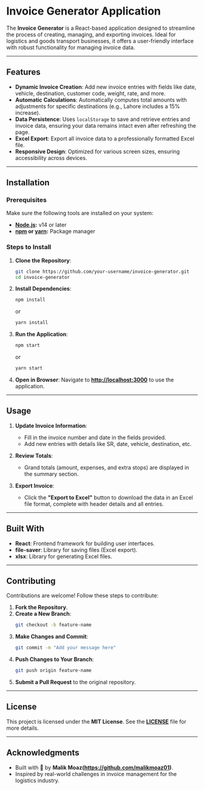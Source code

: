 # **Invoice Generator Application**

The **Invoice Generator** is a React-based application designed to streamline the process of creating, managing, and exporting invoices. Ideal for logistics and goods transport businesses, it offers a user-friendly interface with robust functionality for managing invoice data.

---

## **Features**

- **Dynamic Invoice Creation**: Add new invoice entries with fields like date, vehicle, destination, customer code, weight, rate, and more.
- **Automatic Calculations**: Automatically computes total amounts with adjustments for specific destinations (e.g., Lahore includes a 15% increase).
- **Data Persistence**: Uses `localStorage` to save and retrieve entries and invoice data, ensuring your data remains intact even after refreshing the page.
- **Excel Export**: Export all invoice data to a professionally formatted Excel file.
- **Responsive Design**: Optimized for various screen sizes, ensuring accessibility across devices.

---

## **Installation**

### **Prerequisites**
Make sure the following tools are installed on your system:
- **[Node.js](https://nodejs.org/):** v14 or later
- **[npm](https://www.npmjs.com/) or [yarn](https://yarnpkg.com/):** Package manager

### **Steps to Install**

1. **Clone the Repository**:
   ```bash
   git clone https://github.com/your-username/invoice-generator.git
   cd invoice-generator
   ```

2. **Install Dependencies**:
   ```bash
   npm install
   ```
   or
   ```bash
   yarn install
   ```

3. **Run the Application**:
   ```bash
   npm start
   ```
   or
   ```bash
   yarn start
   ```

4. **Open in Browser**:
   Navigate to **[http://localhost:3000](http://localhost:5173/)** to use the application.

---

## **Usage**

1. **Update Invoice Information**:
   - Fill in the invoice number and date in the fields provided.
   - Add new entries with details like SR, date, vehicle, destination, etc.

2. **Review Totals**:
   - Grand totals (amount, expenses, and extra stops) are displayed in the summary section.

3. **Export Invoice**:
   - Click the **"Export to Excel"** button to download the data in an Excel file format, complete with header details and all entries.

---

## **Built With**

- **React**: Frontend framework for building user interfaces.
- **file-saver**: Library for saving files (Excel export).
- **xlsx**: Library for generating Excel files.

---

## **Contributing**

Contributions are welcome! Follow these steps to contribute:

1. **Fork the Repository**.
2. **Create a New Branch**:
   ```bash
   git checkout -b feature-name
   ```
3. **Make Changes and Commit**:
   ```bash
   git commit -m "Add your message here"
   ```
4. **Push Changes to Your Branch**:
   ```bash
   git push origin feature-name
   ```
5. **Submit a Pull Request** to the original repository.

---

## **License**

This project is licensed under the **MIT License**. See the **[LICENSE](LICENSE)** file for more details.

---

## **Acknowledgments**

- Built with 💙 by **Malik Moaz(https://github.com/malikmoaz01)**.
- Inspired by real-world challenges in invoice management for the logistics industry.

